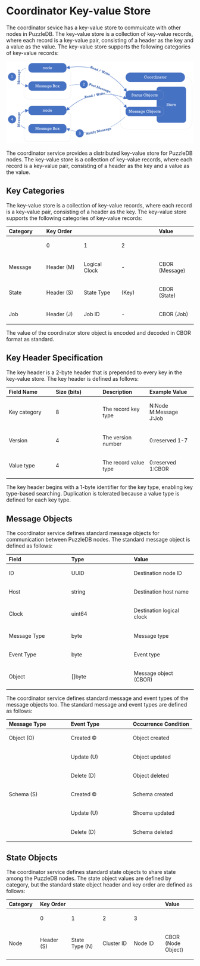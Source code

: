 # Coordinator Key-value Store

The coordinator sevice has a key-value store to commuicate with other nodes in PuzzleDB. The key-value store is a collection of key-value records, where each record is a key-value pair, consisting of a header as the key and a value as the value. The key-value store supports the following categories of key-value records:

![coordinator compo](img/coordinator_compo.png)

The coordinator service provides a distributed key-value store for PuzzleDB nodes. The key-value store is a collection of key-value records, where each record is a key-value pair, consisting of a header as the key and a value as the value.

## Key Categories

The key-value store is a collection of key-value records, where each record is a key-value pair, consisting of a header as the key. The key-value store supports the following categories of key-value records:

<table>
<colgroup>
<col style="width: 20%" />
<col style="width: 20%" />
<col style="width: 20%" />
<col style="width: 20%" />
<col style="width: 20%" />
</colgroup>
<thead>
<tr class="header">
<th style="text-align: left;">Category</th>
<th style="text-align: left;">Key Order</th>
<th style="text-align: left;"></th>
<th style="text-align: left;"></th>
<th style="text-align: left;">Value</th>
</tr>
</thead>
<tbody>
<tr class="odd">
<td style="text-align: left;"></td>
<td style="text-align: left;"><p>0</p></td>
<td style="text-align: left;"><p>1</p></td>
<td style="text-align: left;"><p>2</p></td>
<td style="text-align: left;"></td>
</tr>
<tr class="even">
<td style="text-align: left;"><p>Message</p></td>
<td style="text-align: left;"><p>Header (M)</p></td>
<td style="text-align: left;"><p>Logical Clock</p></td>
<td style="text-align: left;"><p>-</p></td>
<td style="text-align: left;"><p>CBOR (Message)</p></td>
</tr>
<tr class="odd">
<td style="text-align: left;"><p>State</p></td>
<td style="text-align: left;"><p>Header (S)</p></td>
<td style="text-align: left;"><p>State Type</p></td>
<td style="text-align: left;"><p>(Key)</p></td>
<td style="text-align: left;"><p>CBOR (State)</p></td>
</tr>
<tr class="even">
<td style="text-align: left;"><p>Job</p></td>
<td style="text-align: left;"><p>Header (J)</p></td>
<td style="text-align: left;"><p>Job ID</p></td>
<td style="text-align: left;"><p>-</p></td>
<td style="text-align: left;"><p>CBOR (Job)</p></td>
</tr>
</tbody>
</table>

The value of the coordinator store object is encoded and decoded in CBOR format as standard.

## Key Header Specification

The key header is a 2-byte header that is prepended to every key in the key-value store. The key header is defined as follows:

<table>
<colgroup>
<col style="width: 25%" />
<col style="width: 25%" />
<col style="width: 25%" />
<col style="width: 25%" />
</colgroup>
<thead>
<tr class="header">
<th style="text-align: left;">Field Name</th>
<th style="text-align: left;">Size (bits)</th>
<th style="text-align: left;">Description</th>
<th style="text-align: left;">Example Value</th>
</tr>
</thead>
<tbody>
<tr class="odd">
<td style="text-align: left;"><p>Key category</p></td>
<td style="text-align: left;"><p>8</p></td>
<td style="text-align: left;"><p>The record key type</p></td>
<td style="text-align: left;"><p>N:Node M:Message J:Job</p></td>
</tr>
<tr class="even">
<td style="text-align: left;"><p>Version</p></td>
<td style="text-align: left;"><p>4</p></td>
<td style="text-align: left;"><p>The version number</p></td>
<td style="text-align: left;"><p>0:reserved 1-7</p></td>
</tr>
<tr class="odd">
<td style="text-align: left;"><p>Value type</p></td>
<td style="text-align: left;"><p>4</p></td>
<td style="text-align: left;"><p>The record value type</p></td>
<td style="text-align: left;"><p>0:reserved 1:CBOR</p></td>
</tr>
</tbody>
</table>

The key header begins with a 1-byte identifier for the key type, enabling key type-based searching. Duplication is tolerated because a value type is defined for each key type.

## Message Objects

The coordinator service defines standard message objects for communication between PuzzleDB nodes. The standard message object is defined as follows:

<table>
<colgroup>
<col style="width: 33%" />
<col style="width: 33%" />
<col style="width: 33%" />
</colgroup>
<thead>
<tr class="header">
<th style="text-align: left;">Field</th>
<th style="text-align: left;">Type</th>
<th style="text-align: left;">Value</th>
</tr>
</thead>
<tbody>
<tr class="odd">
<td style="text-align: left;"><p>ID</p></td>
<td style="text-align: left;"><p>UUID</p></td>
<td style="text-align: left;"><p>Destination node ID</p></td>
</tr>
<tr class="even">
<td style="text-align: left;"><p>Host</p></td>
<td style="text-align: left;"><p>string</p></td>
<td style="text-align: left;"><p>Destination host name</p></td>
</tr>
<tr class="odd">
<td style="text-align: left;"><p>Clock</p></td>
<td style="text-align: left;"><p>uint64</p></td>
<td style="text-align: left;"><p>Destination logical clock</p></td>
</tr>
<tr class="even">
<td style="text-align: left;"><p>Message Type</p></td>
<td style="text-align: left;"><p>byte</p></td>
<td style="text-align: left;"><p>Message type</p></td>
</tr>
<tr class="odd">
<td style="text-align: left;"><p>Event Type</p></td>
<td style="text-align: left;"><p>byte</p></td>
<td style="text-align: left;"><p>Event type</p></td>
</tr>
<tr class="even">
<td style="text-align: left;"><p>Object</p></td>
<td style="text-align: left;"><p>[]byte</p></td>
<td style="text-align: left;"><p>Message object (CBOR)</p></td>
</tr>
</tbody>
</table>

The coordinator service defines standard message and event types of the message objects too. The standard message and event types are defined as follows:

<table>
<colgroup>
<col style="width: 33%" />
<col style="width: 33%" />
<col style="width: 33%" />
</colgroup>
<thead>
<tr class="header">
<th style="text-align: left;">Message Type</th>
<th style="text-align: left;">Event Type</th>
<th style="text-align: left;">Occurrence Condition</th>
</tr>
</thead>
<tbody>
<tr class="odd">
<td style="text-align: left;"><p>Object (O)</p></td>
<td style="text-align: left;"><p>Created ©</p></td>
<td style="text-align: left;"><p>Object created</p></td>
</tr>
<tr class="even">
<td style="text-align: left;"></td>
<td style="text-align: left;"><p>Update (U)</p></td>
<td style="text-align: left;"><p>Object updated</p></td>
</tr>
<tr class="odd">
<td style="text-align: left;"></td>
<td style="text-align: left;"><p>Delete (D)</p></td>
<td style="text-align: left;"><p>Object deleted</p></td>
</tr>
<tr class="even">
<td style="text-align: left;"><p>Schema (S)</p></td>
<td style="text-align: left;"><p>Created ©</p></td>
<td style="text-align: left;"><p>Schema created</p></td>
</tr>
<tr class="odd">
<td style="text-align: left;"></td>
<td style="text-align: left;"><p>Update (U)</p></td>
<td style="text-align: left;"><p>Shcema updated</p></td>
</tr>
<tr class="even">
<td style="text-align: left;"></td>
<td style="text-align: left;"><p>Delete (D)</p></td>
<td style="text-align: left;"><p>Schema deleted</p></td>
</tr>
</tbody>
</table>

## State Objects

The coordinator service defines standard state objects to share state among the PuzzleDB nodes. The state object values are defined by category, but the standard state object header and key order are defined as follows:

<table style="width:100%;">
<colgroup>
<col style="width: 16%" />
<col style="width: 16%" />
<col style="width: 16%" />
<col style="width: 16%" />
<col style="width: 16%" />
<col style="width: 16%" />
</colgroup>
<thead>
<tr class="header">
<th style="text-align: left;">Category</th>
<th style="text-align: left;">Key Order</th>
<th style="text-align: left;"></th>
<th style="text-align: left;"></th>
<th style="text-align: left;"></th>
<th style="text-align: left;">Value</th>
</tr>
</thead>
<tbody>
<tr class="odd">
<td style="text-align: left;"></td>
<td style="text-align: left;"><p>0</p></td>
<td style="text-align: left;"><p>1</p></td>
<td style="text-align: left;"><p>2</p></td>
<td style="text-align: left;"><p>3</p></td>
<td style="text-align: left;"></td>
</tr>
<tr class="even">
<td style="text-align: left;"><p>Node</p></td>
<td style="text-align: left;"><p>Header (S)</p></td>
<td style="text-align: left;"><p>State Type (N)</p></td>
<td style="text-align: left;"><p>Cluster ID</p></td>
<td style="text-align: left;"><p>Node ID</p></td>
<td style="text-align: left;"><p>CBOR (Node Object)</p></td>
</tr>
</tbody>
</table>
